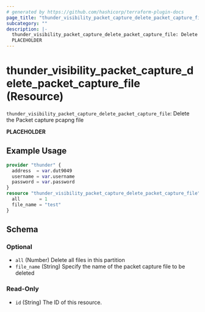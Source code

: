 ```yaml
---
# generated by https://github.com/hashicorp/terraform-plugin-docs
page_title: "thunder_visibility_packet_capture_delete_packet_capture_file Resource - terraform-provider-thunder"
subcategory: ""
description: |-
  thunder_visibility_packet_capture_delete_packet_capture_file: Delete the Packet capture pcapng file
  PLACEHOLDER
---
```


# thunder_visibility_packet_capture_delete_packet_capture_file (Resource)

`thunder_visibility_packet_capture_delete_packet_capture_file`: Delete the Packet capture pcapng file

__PLACEHOLDER__

## Example Usage

```terraform
provider "thunder" {
  address  = var.dut9049
  username = var.username
  password = var.password
}
resource "thunder_visibility_packet_capture_delete_packet_capture_file" "thunder_visibility_packet_capture_delete_packet_capture_file" {
  all       = 1
  file_name = "test"
}
```

<!-- schema generated by tfplugindocs -->
## Schema

### Optional

- `all` (Number) Delete all files in this partition
- `file_name` (String) Specify the name of the packet capture file to be deleted

### Read-Only

- `id` (String) The ID of this resource.


